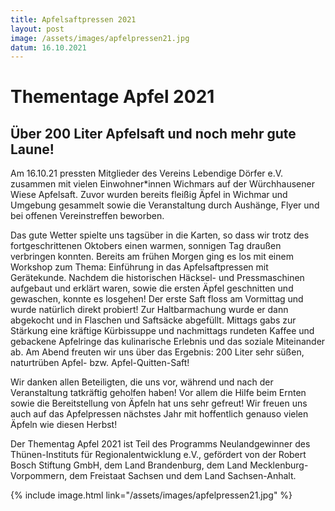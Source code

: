 ```yaml
---
title: Apfelsaftpressen 2021
layout: post
image: /assets/images/apfelpressen21.jpg
datum: 16.10.2021
---
```


# Thementage Apfel 2021

## Über 200 Liter Apfelsaft und noch mehr gute Laune!

Am 16.10.21 pressten Mitglieder des Vereins Lebendige Dörfer e.V. zusammen mit vielen Einwohner*innen Wichmars auf der Würchhausener Wiese Apfelsaft. Zuvor wurden bereits fleißig Äpfel in Wichmar und Umgebung gesammelt sowie die Veranstaltung durch Aushänge, Flyer und bei offenen Vereinstreffen beworben. 

Das gute Wetter spielte uns tagsüber in die Karten, so dass wir trotz des fortgeschrittenen Oktobers einen warmen, sonnigen Tag draußen verbringen konnten. Bereits am frühen Morgen ging es los mit einem Workshop zum Thema: Einführung in das Apfelsaftpressen mit Gerätekunde. Nachdem die historischen Häcksel- und Pressmaschinen aufgebaut und erklärt waren, sowie die ersten Äpfel geschnitten und gewaschen, konnte es losgehen! Der erste Saft floss am Vormittag und wurde natürlich direkt probiert! Zur Haltbarmachung wurde er dann abgekocht und in Flaschen und Saftsäcke abgefüllt. Mittags gabs zur Stärkung eine kräftige Kürbissuppe und nachmittags rundeten Kaffee und gebackene Apfelringe das kulinarische Erlebnis und das soziale Miteinander ab. Am Abend freuten wir uns über das Ergebnis: 200 Liter sehr süßen, naturtrüben Apfel- bzw. Apfel-Quitten-Saft! 

Wir danken allen Beteiligten, die uns vor, während und nach der Veranstaltung tatkräftig geholfen haben! Vor allem die Hilfe beim Ernten sowie die Bereitstellung von Äpfeln hat uns sehr gefreut! Wir freuen uns auch auf das Apfelpressen nächstes Jahr mit hoffentlich genauso vielen Äpfeln wie diesen Herbst!

Der Thementag Apfel 2021 ist Teil des Programms Neulandgewinner des Thünen-Instituts für Regionalentwicklung e.V., gefördert von der Robert Bosch Stiftung GmbH, dem Land Brandenburg, dem Land Mecklenburg-Vorpommern, dem Freistaat Sachsen und dem Land Sachsen-Anhalt.


{% include image.html link="/assets/images/apfelpressen21.jpg" %}

